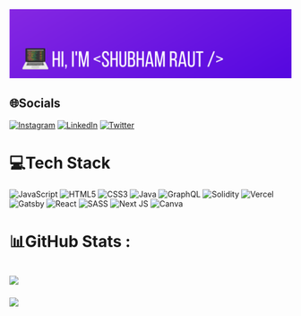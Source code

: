 <img src="main.png" />


## 🌐Socials
[![Instagram](https://img.shields.io/badge/Instagram-%23E4405F.svg?logo=Instagram&logoColor=white)](https://www.instagram.com/__sr.44__/) [![LinkedIn](https://img.shields.io/badge/LinkedIn-%230077B5.svg?logo=linkedin&logoColor=white)](https://linkedin.com/in/shubham-raut-8b185a1a6) [![Twitter](https://img.shields.io/badge/Twitter-%231DA1F2.svg?logo=Twitter&logoColor=white)](https://twitter.com/shubham_sr44) 

# 💻Tech Stack
![JavaScript](https://img.shields.io/badge/javascript-%23323330.svg?style=for-the-badge&logo=javascript&logoColor=%23F7DF1E) ![HTML5](https://img.shields.io/badge/html5-%23E34F26.svg?style=for-the-badge&logo=html5&logoColor=white) ![CSS3](https://img.shields.io/badge/css3-%231572B6.svg?style=for-the-badge&logo=css3&logoColor=white) ![Java](https://img.shields.io/badge/java-%23ED8B00.svg?style=for-the-badge&logo=java&logoColor=white) ![GraphQL](https://img.shields.io/badge/-GraphQL-E10098?style=for-the-badge&logo=graphql&logoColor=white) ![Solidity](https://img.shields.io/badge/Solidity-%23363636.svg?style=for-the-badge&logo=solidity&logoColor=white) ![Vercel](https://img.shields.io/badge/vercel-%23000000.svg?style=for-the-badge&logo=vercel&logoColor=white) ![Gatsby](https://img.shields.io/badge/Gatsby-%23663399.svg?style=for-the-badge&logo=gatsby&logoColor=white) ![React](https://img.shields.io/badge/react-%2320232a.svg?style=for-the-badge&logo=react&logoColor=%2361DAFB) ![SASS](https://img.shields.io/badge/SASS-hotpink.svg?style=for-the-badge&logo=SASS&logoColor=white)
![Next JS](https://img.shields.io/badge/Next-black?style=for-the-badge&logo=next.js&logoColor=white) ![Canva](https://img.shields.io/badge/Canva-%2300C4CC.svg?style=for-the-badge&logo=Canva&logoColor=white)
# 📊GitHub Stats :
![](https://github-readme-streak-stats.herokuapp.com/?user=shubham44-code&theme=tokyonight&hide_border=true)<br/>
---
[![](https://visitcount.itsvg.in/api?id=shubham44-code&icon=0&color=0)](https://visitcount.itsvg.in)

